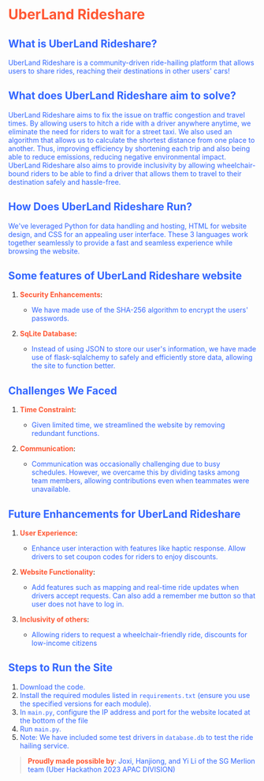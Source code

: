 # <span style="color: #ff5733;">UberLand Rideshare</span>

## <span style="color: #3366ff;">What is UberLand Rideshare?</span>
<span style="color: #3366ff;">UberLand Rideshare is a community-driven ride-hailing platform that allows users to share rides, reaching their destinations in other users' cars!</span>

## <span style="color: #3366ff;">What does UberLand Rideshare aim to solve?</span>
<span style="color: #3366ff;">UberLand Rideshare aims to fix the issue on traffic congestion and travel times. By allowing users to hitch a ride with a driver anywhere anytime, we eliminate the need for riders to wait for a street taxi. We also used an algorithm that allows us to calculate the shortest distance from one place to another. Thus, improving efficiency by shortening each trip and also being able to reduce emissions, reducing negative environmental impact.</span>
<span style="color: #3366ff;">UberLand Rideshare also aims to provide inclusivity by allowing wheelchair-bound riders to be able to find a driver that allows them to travel to their destination safely and hassle-free.</span>


## <span style="color: #3366ff;">How Does UberLand Rideshare Run?</span>
<span style="color: #3366ff;">We've leveraged Python for data handling and hosting, HTML for website design, and CSS for an appealing user interface. These 3 languages work together seamlessly to provide a fast and seamless experience while browsing the website.</span>

## <span style="color: #3366ff;">Some features of UberLand Rideshare website</span>
1. **<span style="color: #ff5733;">Security Enhancements</span>**:
   - <span style="color: #3366ff;">We have made use of the SHA-256 algorithm to encrypt the users' passwords.</span>

2. **<span style="color: #ff5733;">SqLite Database</span>**:
   - <span style="color: #3366ff;">Instead of using JSON to store our user's information, we have made use of flask-sqlalchemy to safely and efficiently store data, allowing the site to function better.</span>

## <span style="color: #3366ff;">Challenges We Faced</span>
1. **<span style="color: #ff5733;">Time Constraint</span>**:
   - <span style="color: #3366ff;">Given limited time, we streamlined the website by removing redundant functions.</span>

2. **<span style="color: #ff5733;">Communication</span>**:
   - <span style="color: #3366ff;">Communication was occasionally challenging due to busy schedules. However, we overcame this by dividing tasks among team members, allowing contributions even when teammates were unavailable.</span>

## <span style="color: #3366ff;">Future Enhancements for UberLand Rideshare</span>
1. **<span style="color: #ff5733;">User Experience</span>**:
   - <span style="color: #3366ff;">Enhance user interaction with features like haptic response. Allow drivers to set coupon codes for riders to enjoy discounts.</span>

2. **<span style="color: #ff5733;">Website Functionality</span>**:
   - <span style="color: #3366ff;">Add features such as mapping and real-time ride updates when drivers accept requests. Can also add a remember me button so that user does not have to log in.</span>

2. **<span style="color: #ff5733;">Inclusivity of others</span>**:
   - <span style="color: #3366ff;">Allowing riders to request a wheelchair-friendly ride, discounts for low-income citizens</span>

## <span style="color: #3366ff;">Steps to Run the Site</span>
1. <span style="color: #3366ff;">Download the code.</span>
2. <span style="color: #3366ff;">Install the required modules listed in `requirements.txt` (ensure you use the specified versions for each module).</span>
3. <span style="color: #3366ff;">In `main.py`, configure the IP address and port for the website located at the bottom of the file</span>
4. <span style="color: #3366ff;">Run `main.py`.</span>
4. <span style="color: #3366ff;">Note: We have included some test drivers in `database.db` to test the ride hailing service.</span>

> **<span style="color: #ff5733;">Proudly made possible by</span>**: <span style="color: #3366ff;">Joxi, Hanjiong, and Yi Li of the SG Merlion team (Uber Hackathon 2023 APAC DIVISION)</span>
